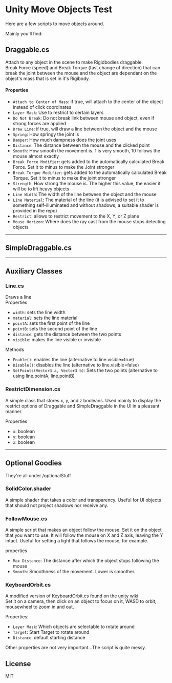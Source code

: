 # Unity Move Objects Test

Here are a few scripts to move objects around.

Mainly you'll find:

## Draggable.cs

Attach to any object in the scene to make Rigidbodies draggable.  
Break Force (speed) and Break Torque (fast change of direction) that can break the joint between the mouse and the object are dependant on the object's mass that is set in it's Rigibody.

#### Properties

- `Attach to Center of Mass`: if true, will attach to the center of the object instead of click coordinates
- `Layer Mask`: Use to restrict to certain layers
- `Do Not Break`: Do not break link between mouse and object, even if strong forces are applied
- `Draw Line`: if true, will draw a line between the object and the mouse
- `Spring`: How springy the joint is
- `Damper`: How much dampness does the joint uses
- `Distance`: The distance between the mouse and the clicked point
- `Smooth`: How smooth the movement is. 1 is very smooth, 10 follows the mouse almost exactly
- `Break Force Modifier`: gets added to the automatically calculated Break Force. Set it to minus to make the Joint stronger
- `Break Torque Modifier`: gets added to the automatically calculated Break Torque. Set it to minus to make the joint stronger
- `Strength`: How strong the mouse is. The higher this value, the easier it will be to lift heavy objects
- `Line Width`: The width of the line between the object and the mouse
- `Line Material`: The material of the line (it is advised to set it to something self-illuminated and without shadows; a suitable shader is provided in the repo)
- `Restrict`: allows to restrict movement to the X, Y, or Z plane
- `Mouse Horizon`: Where does the ray cast from the mouse stops detecting objects

-----
## SimpleDraggable.cs
-----
## Auxiliary Classes

### Line.cs
Draws a line  
Properties

- `width`: sets the line width
- `material`: sets the line material
- `pointA`: sets the first point of the line
- `pointB`: sets the second point of the line
- `distance`: gets the distance between the two points
- `visible`: makes the line visible or invisible

Methods

- `Enable()`: enables the line (alternative to line.visible=true)
- `Disable()`: disables the line (alternative to line.visible=false)
- `SetPoints(Vector3 a, Vector3 b)`: Sets the two points (alternative to using line.pointA, line.pointB)

### RestrictDimension.cs

A simple class that stores x, y, and z booleans. Used mainly to display the restrict options of Draggable and SimpleDraggable in the UI in a pleasant manner.

Properties

- `x`: boolean
- `y`: boolean
- `z`: boolean

-----
## Optional Goodies
They're all under /optionalStuff
### SolidColor.shader
A simple shader that takes a color and transparency. Useful for UI objects that should not project shadows nor receive any.

### FollowMouse.cs
A simple script that makes an object follow the mouse. Set it on the object that you want to use. It will follow the mouse on X and Z axis, leaving the Y intact. Useful for setting a light that follows the mouse, for example.

properties

- `Max Distance`: The distance after which the object stops following the mouse
- `Smooth`: Smoothness of the movement. Lower is smoother.

### KeyboardOrbit.cs
A modified version of KeyboardOrbit.cs found on the [unity wiki](http://wiki.unity3d.com/index.php/Scripts/Controllers)  
Set it on a camera, then click on an object to focus on it, WASD to orbit, mousewheel to zoom in and out.

Properties:

- `Layer Mask`: Which objects are selectable to rotate around
- `Target`: Start Target to rotate around
- `Distance`: default starting distance

Other properties are not very important...The script is quite messy.

## License

MIT